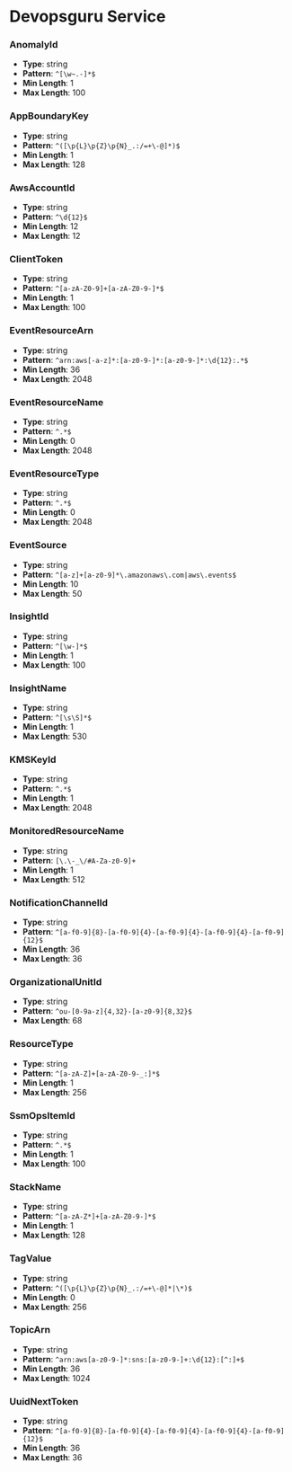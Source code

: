 # Devopsguru Service

### AnomalyId
- **Type**: string
- **Pattern**: `^[\w~.-]*$`
- **Min Length**: 1
- **Max Length**: 100

### AppBoundaryKey
- **Type**: string
- **Pattern**: `^([\p{L}\p{Z}\p{N}_.:/=+\-@]*)$`
- **Min Length**: 1
- **Max Length**: 128

### AwsAccountId
- **Type**: string
- **Pattern**: `^\d{12}$`
- **Min Length**: 12
- **Max Length**: 12

### ClientToken
- **Type**: string
- **Pattern**: `^[a-zA-Z0-9]+[a-zA-Z0-9-]*$`
- **Min Length**: 1
- **Max Length**: 100

### EventResourceArn
- **Type**: string
- **Pattern**: `^arn:aws[-a-z]*:[a-z0-9-]*:[a-z0-9-]*:\d{12}:.*$`
- **Min Length**: 36
- **Max Length**: 2048

### EventResourceName
- **Type**: string
- **Pattern**: `^.*$`
- **Min Length**: 0
- **Max Length**: 2048

### EventResourceType
- **Type**: string
- **Pattern**: `^.*$`
- **Min Length**: 0
- **Max Length**: 2048

### EventSource
- **Type**: string
- **Pattern**: `^[a-z]+[a-z0-9]*\.amazonaws\.com|aws\.events$`
- **Min Length**: 10
- **Max Length**: 50

### InsightId
- **Type**: string
- **Pattern**: `^[\w-]*$`
- **Min Length**: 1
- **Max Length**: 100

### InsightName
- **Type**: string
- **Pattern**: `^[\s\S]*$`
- **Min Length**: 1
- **Max Length**: 530

### KMSKeyId
- **Type**: string
- **Pattern**: `^.*$`
- **Min Length**: 1
- **Max Length**: 2048

### MonitoredResourceName
- **Type**: string
- **Pattern**: `[\.\-_\/#A-Za-z0-9]+`
- **Min Length**: 1
- **Max Length**: 512

### NotificationChannelId
- **Type**: string
- **Pattern**: `^[a-f0-9]{8}-[a-f0-9]{4}-[a-f0-9]{4}-[a-f0-9]{4}-[a-f0-9]{12}$`
- **Min Length**: 36
- **Max Length**: 36

### OrganizationalUnitId
- **Type**: string
- **Pattern**: `^ou-[0-9a-z]{4,32}-[a-z0-9]{8,32}$`
- **Max Length**: 68

### ResourceType
- **Type**: string
- **Pattern**: `^[a-zA-Z]+[a-zA-Z0-9-_:]*$`
- **Min Length**: 1
- **Max Length**: 256

### SsmOpsItemId
- **Type**: string
- **Pattern**: `^.*$`
- **Min Length**: 1
- **Max Length**: 100

### StackName
- **Type**: string
- **Pattern**: `^[a-zA-Z*]+[a-zA-Z0-9-]*$`
- **Min Length**: 1
- **Max Length**: 128

### TagValue
- **Type**: string
- **Pattern**: `^([\p{L}\p{Z}\p{N}_.:/=+\-@]*|\*)$`
- **Min Length**: 0
- **Max Length**: 256

### TopicArn
- **Type**: string
- **Pattern**: `^arn:aws[a-z0-9-]*:sns:[a-z0-9-]+:\d{12}:[^:]+$`
- **Min Length**: 36
- **Max Length**: 1024

### UuidNextToken
- **Type**: string
- **Pattern**: `^[a-f0-9]{8}-[a-f0-9]{4}-[a-f0-9]{4}-[a-f0-9]{4}-[a-f0-9]{12}$`
- **Min Length**: 36
- **Max Length**: 36

